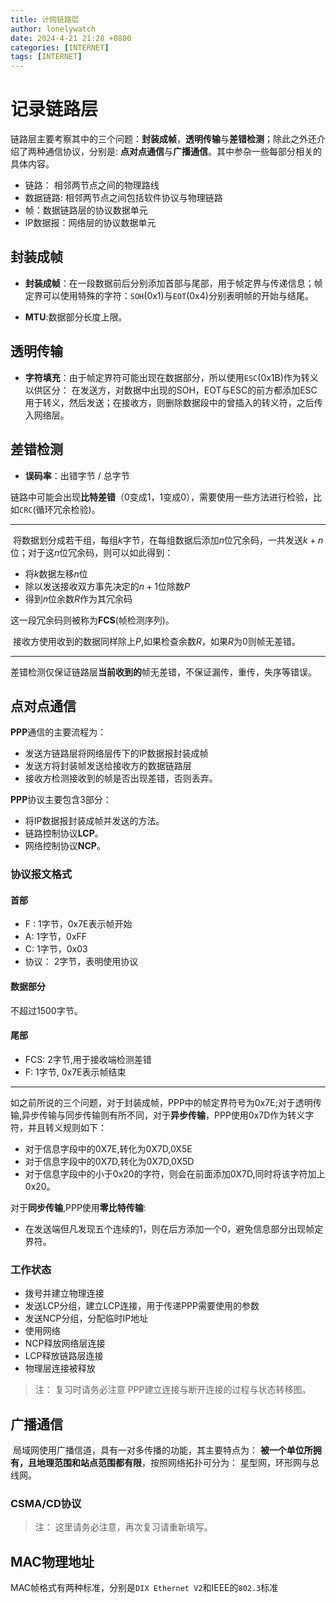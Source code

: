 ```yaml
---
title: 计网链路层
author: lonelywatch
date: 2024-4-21 21:28 +0800
categories: [INTERNET]
tags: [INTERNET] 
---
```


# 记录链路层

链路层主要考察其中的三个问题：**封装成帧**，**透明传输**与**差错检测**；除此之外还介绍了两种通信协议，分别是: **点对点通信**与**广播通信**。其中参杂一些每部分相关的具体内容。

- 链路： 相邻两节点之间的物理路线
- 数据链路: 相邻两节点之间包括软件协议与物理链路
- 帧：数据链路层的协议数据单元
- IP数据报：网络层的协议数据单元

## 封装成帧

- **封装成帧**：在一段数据前后分别添加首部与尾部，用于帧定界与传递信息；帧定界可以使用特殊的字符：`SOH`(0x1)与`EOT`(0x4)分别表明帧的开始与结尾。

- **MTU**:数据部分长度上限。

## 透明传输

- **字符填充**：由于帧定界符可能出现在数据部分，所以使用`ESC`(0x1B)作为转义以供区分： 在发送方，对数据中出现的SOH，EOT与ESC的前方都添加ESC用于转义，然后发送；在接收方，则删除数据段中的曾插入的转义符，之后传入网络层。

## 差错检测

- **误码率**：出错字节 / 总字节

链路中可能会出现**比特差错**（0变成1，1变成0），需要使用一些方法进行检验，比如`CRC`(循环冗余检验)。

---

​	将数据划分成若干组，每组$k$字节，在每组数据后添加$n$位冗余码，一共发送$k+ n$ 位；对于这$n$位冗余码，则可以如此得到：

- 将$k$数据左移$n$位
- 除以发送接收双方事先决定的$n + 1$位除数$P$
- 得到$n$位余数$R$作为其冗余码

这一段冗余码则被称为**FCS**(帧检测序列)。

​	接收方使用收到的数据同样除上$P$,如果检查余数$R$，如果$R$为0则帧无差错。

---

​	差错检测仅保证链路层**当前收到的**帧无差错，不保证漏传，重传，失序等错误。

## 点对点通信

**PPP**通信的主要流程为：

- 发送方链路层将网络层传下的IP数据报封装成帧
- 发送方将封装帧发送给接收方的数据链路层
- 接收方检测接收到的帧是否出现差错，否则丢弃。

**PPP**协议主要包含3部分：

- 将IP数据报封装成帧并发送的方法。
- 链路控制协议**LCP**。
- 网络控制协议**NCP**。

### 协议报文格式

#### 首部

- F : 1字节，0x7E表示帧开始
- A: 1字节，0xFF
- C: 1字节，0x03
- 协议： 2字节，表明使用协议

#### 数据部分

不超过1500字节。

#### 尾部

- FCS: 2字节,用于接收端检测差错
- F: 1字节, 0x7E表示帧结束

---

如之前所说的三个问题，对于封装成帧，PPP中的帧定界符号为0x7E;对于透明传输,异步传输与同步传输则有所不同，对于**异步传输**，PPP使用0x7D作为转义字符，并且转义规则如下：

- 对于信息字段中的0X7E,转化为0X7D,0X5E
- 对于信息字段中的0X7D,转化为0X7D,0X5D
- 对于信息字段中的小于0x20的字符，则会在前面添加0X7D,同时将该字符加上0x20。

对于**同步传输**,PPP使用**零比特传输**:

- 在发送端但凡发现五个连续的1，则在后方添加一个0，避免信息部分出现帧定界符。

### 工作状态

- 拨号并建立物理连接
- 发送LCP分组，建立LCP连接，用于传递PPP需要使用的参数
- 发送NCP分组，分配临时IP地址
- 使用网络
- NCP释放网络层连接
- LCP释放链路层连接
- 物理层连接被释放

> 注： 复习时请务必注意 PPP建立连接与断开连接的过程与状态转移图。

## 广播通信

​	局域网使用广播信道，具有一对多传播的功能，其主要特点为： **被一个单位所拥有，且地理范围和站点范围都有限**，按照网络拓扑可分为： 星型网，环形网与总线网。

### CSMA/CD协议

> 注： 这里请务必注意，再次复习请重新填写。

## MAC物理地址

MAC帧格式有两种标准，分别是`DIX Ethernet V2`和IEEE的`802.3`标准



